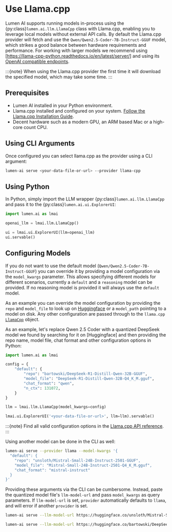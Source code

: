 # Use Llama.cpp

Lumen AI supports running models in-process using the {py:class}`lumen.ai.llm.LlamaCpp` class with Llama.cpp, enabling you to leverage local models without external API calls. By default the Llama.cpp provider will fetch and use the `Qwen/Qwen2.5-Coder-7B-Instruct-GGUF` model, which strikes a good balance between hardware requirements and performance. For working with larger models we recommend using [https://llama-cpp-python.readthedocs.io/en/latest/server/] and using its [OpenAI compatible endpoints](https://llama-cpp-python.readthedocs.io/en/latest/server/).

:::{note}
When using the Llama.cpp provider the first time it will download the specified model, which may take some time.
:::

## Prerequisites

- Lumen AI installed in your Python environment.
- Llama.cpp installed and configured on your system. [Follow the Llama.cpp Installation Guide](https://llama-cpp-python.readthedocs.io/en/latest/).
- Decent hardware such as a modern GPU, an ARM based Mac or a high-core count CPU.

## Using CLI Arguments

Once configured you can select llama.cpp as the provider using a CLI argument:

```bash
lumen-ai serve <your-data-file-or-url> --provider llama-cpp
```

## Using Python

In Python, simply import the LLM wrapper {py:class}`lumen.ai.llm.LlamaCpp` and pass it to the {py:class}`lumen.ai.ui.ExplorerUI`:

```python
import lumen.ai as lmai

openai_llm = lmai.llm.LlamaCpp()

ui = lmai.ui.ExplorerUI(llm=openai_llm)
ui.servable()
```

## Configuring Models

If you do not want to use the default model (`Qwen/Qwen2.5-Coder-7B-Instruct-GGUF`) you can override it by providing a model configuration via the `model_kwargs` parameter. This allows specifying different models for different scenarios, currently a `default` and a `reasoning` model can be provided. If no reasoning model is provided it will always use the `default` model.

As an example you can override the model configuration by providing the `repo` and `model_file` to look up on [Huggingface](https://huggingface.co/) or a `model_path` pointing to a model on disk. Any other configuration are passed through to the `llama.cpp` [`LlamaCpp`](https://llama-cpp-python.readthedocs.io/en/latest/api-reference/#high-level-api) object.

As an example, let's replace Qwen 2.5 Coder with a quantized DeepSeek model we found by searching for it on [Huggingface] and then providing the repo name, model file, chat format and other configuration options in Python:

```python
import lumen.ai as lmai

config = {
    "default": {
        "repo": "bartowski/DeepSeek-R1-Distill-Qwen-32B-GGUF",
        "model_file": "DeepSeek-R1-Distill-Qwen-32B-Q4_K_M.gguf",
        "chat_format": "qwen",
        "n_ctx": 131072,
    }
}

llm = lmai.llm.LlamaCpp(model_kwargs=config)

lmai.ui.ExplorerUI('<your-data-file-or-url>', llm=llm).servable()
```

:::{note}
Find all valid configuration options in the [Llama.cpp API reference](https://llama-cpp-python.readthedocs.io/en/latest/api-reference/#high-level-api).
:::

Using another model can be done in the CLI as well:

```bash
lumen-ai serve --provider llama --model-kwargs '{
  "default": {
    "repo": "unsloth/Mistral-Small-24B-Instruct-2501-GGUF",
    "model_file": "Mistral-Small-24B-Instruct-2501-Q4_K_M.gguf",
    "chat_format": "mistral-instruct"
  }
}'
```

Providing these arguments via the CLI can be cumbersome. Instead, paste the quantized model file's `llm-model-url` and pass `model_kwargs` as query parameters. If `llm-model-url` is set, `provider` automatically defaults to `llama`, and will error if another `provider` is set.

```bash
lumen-ai serve --llm-model-url https://huggingface.co/unsloth/Mistral-Small-24B-Instruct-2501-GGUF/blob/main/Mistral-Small-24B-Instruct-2501-Q4_K_M.gguf?chat_format=mistral-instruct
```

```bash
lumen-ai serve --llm-model-url https://huggingface.co/bartowski/DeepSeek-R1-Distill-Qwen-32B-GGUF/blob/main/DeepSeek-R1-Distill-Qwen-32B-Q4_K_M.gguf?chat_format=qwen&n_ctx=131072
```
